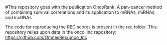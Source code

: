 #This repository goes with the publication OncoRank: A pan-cancer method of combining survival correlations and its application to mRNAs, miRNAs, and lncRNAs

The code for reproducing the REC scores is present in the rec folder.  This repository relies upon data in the onco_lnc repository: https://github.com/OmnesRes/onco_lnc
